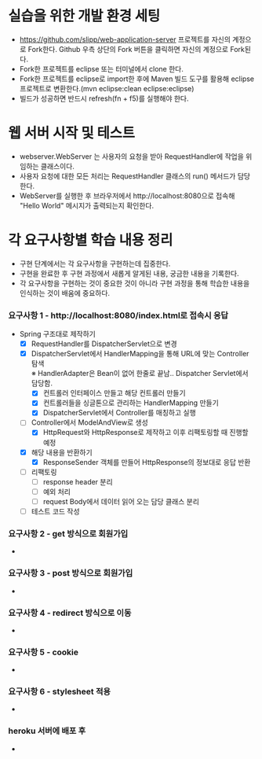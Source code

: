 # 실습을 위한 개발 환경 세팅
* https://github.com/slipp/web-application-server 프로젝트를 자신의 계정으로 Fork한다. Github 우측 상단의 Fork 버튼을 클릭하면 자신의 계정으로 Fork된다.
* Fork한 프로젝트를 eclipse 또는 터미널에서 clone 한다.
* Fork한 프로젝트를 eclipse로 import한 후에 Maven 빌드 도구를 활용해 eclipse 프로젝트로 변환한다.(mvn eclipse:clean eclipse:eclipse)
* 빌드가 성공하면 반드시 refresh(fn + f5)를 실행해야 한다.

# 웹 서버 시작 및 테스트
* webserver.WebServer 는 사용자의 요청을 받아 RequestHandler에 작업을 위임하는 클래스이다.
* 사용자 요청에 대한 모든 처리는 RequestHandler 클래스의 run() 메서드가 담당한다.
* WebServer를 실행한 후 브라우저에서 http://localhost:8080으로 접속해 "Hello World" 메시지가 출력되는지 확인한다.

# 각 요구사항별 학습 내용 정리
* 구현 단계에서는 각 요구사항을 구현하는데 집중한다. 
* 구현을 완료한 후 구현 과정에서 새롭게 알게된 내용, 궁금한 내용을 기록한다.
* 각 요구사항을 구현하는 것이 중요한 것이 아니라 구현 과정을 통해 학습한 내용을 인식하는 것이 배움에 중요하다. 

### 요구사항 1 - http://localhost:8080/index.html로 접속시 응답
- Spring 구조대로 제작하기
  - [x] RequestHandler를 DispatcherServlet으로 변경
  - [x] DispatcherServlet에서 HandlerMapping을 통해 URL에 맞는 Controller 탐색<br> 
        ※ HandlerAdapter은 Bean이 없어 한줄로 끝남.. Dispatcher Servlet에서 담당함.
    - [x] 컨트롤러 인터페이스 만들고 해당 컨트롤러 만들기
    - [x] 컨트롤러들을 싱글톤으로 관리하는 HandlerMapping 만들기
    - [x] DispatcherServlet에서 Controller를 매칭하고 실행
  - [ ] Controller에서 ModelAndView로 생성
    - [x] HttpRequest와 HttpResponse로 제작하고 이후 리팩토링할 때 진행할 예정
  - [x] 해당 내용을 반환하기
    - [x] ResponseSender 객체를 만들어 HttpResponse의 정보대로 응답 반환
  - [ ] 리팩토링
    - [ ] response header 분리
    - [ ] 예외 처리
    - [ ] request Body에서 데이터 읽어 오는 담당 클래스 분리
  - [ ] 테스트 코드 작성

### 요구사항 2 - get 방식으로 회원가입
* 

### 요구사항 3 - post 방식으로 회원가입
* 

### 요구사항 4 - redirect 방식으로 이동
* 

### 요구사항 5 - cookie
* 

### 요구사항 6 - stylesheet 적용
* 

### heroku 서버에 배포 후
* 